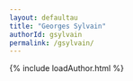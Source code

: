 ```yaml
---
layout: defaultau
title: "Georges Sylvain"
authorId: gsylvain
permalink: /gsylvain/
---
```

{% include loadAuthor.html %}
<script>
    $(document).ready(function(){
        showAuthorBio('{{ page.authorId }}');
   });
</script>
